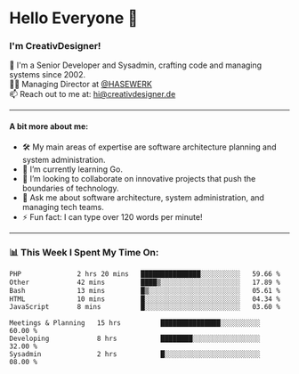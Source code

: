 # Hello Everyone 👋

### I'm CreativDesigner!

🔭 I'm a Senior Developer and Sysadmin, crafting code and managing systems since 2002.  
👨‍💼 Managing Director at [@HASEWERK](https://github.com/HASEWERK)  
📫 Reach out to me at: [hi@creativdesigner.de](mailto:hi@creativdesigner.de)  

---

#### A bit more about me:

- 🛠 My main areas of expertise are software architecture planning and system administration.
- 🌱 I’m currently learning Go.
- 👯 I’m looking to collaborate on innovative projects that push the boundaries of technology.
- 💬 Ask me about software architecture, system administration, and managing tech teams.
- ⚡ Fun fact: I can type over 120 words per minute!  

---

### 📊 **This Week I Spent My Time On:**

<!--START_SECTION:waka-->

```txt
PHP              2 hrs 20 mins   ███████████████░░░░░░░░░░   59.66 %
Other            42 mins         ████▒░░░░░░░░░░░░░░░░░░░░   17.89 %
Bash             13 mins         █▒░░░░░░░░░░░░░░░░░░░░░░░   05.61 %
HTML             10 mins         █░░░░░░░░░░░░░░░░░░░░░░░░   04.34 %
JavaScript       8 mins          █░░░░░░░░░░░░░░░░░░░░░░░░   03.60 %
```

<!--END_SECTION:waka-->

```text
Meetings & Planning   15 hrs          ███████████████░░░░░░░░░░   60.00 % 
Developing            8 hrs           ████████░░░░░░░░░░░░░░░░░   32.00 % 
Sysadmin              2 hrs           █░░░░░░░░░░░░░░░░░░░░░░░░   08.00 %

